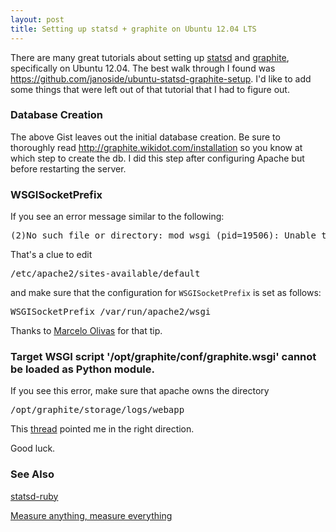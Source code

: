 ```yaml
---
layout: post
title: Setting up statsd + graphite on Ubuntu 12.04 LTS
---
```

<p>There are many great tutorials about setting up <a href="https://github.com/etsy/statsd">statsd</a> and <a href="http://graphite.wikidot.com/">graphite</a>, specifically on Ubuntu 12.04.  The best walk through I found was <a href="https://github.com/janoside/ubuntu-statsd-graphite-setup">https://github.com/janoside/ubuntu-statsd-graphite-setup</a>.  I'd like to add some things that were left out of that tutorial that I had to figure out.</p>

<h3>Database Creation</h3>
<p>The above Gist leaves out the initial database creation.  Be sure to thoroughly read <a href="http://graphite.wikidot.com/installation">http://graphite.wikidot.com/installation</a> so you know at which step to create the db. I did this step after configuring Apache but before restarting the server.</p>

<h3>WSGISocketPrefix</h3>
<p>If you see an error message similar to the following:</p>

<p><pre>(2)No such file or directory: mod_wsgi (pid=19506): Unable to connect to WSGI daemon process 'graphite' on '/etc/apache2/run/wsgi.19365.1.1.sock' after multiple attempts.</pre></p>

<p>That's a clue to edit <pre>/etc/apache2/sites-available/default</pre> and make sure that the configuration for <code>WSGISocketPrefix</code> is set as follows:</p>

<p><pre>WSGISocketPrefix /var/run/apache2/wsgi</pre></p>

<p>Thanks to <a href="http://marcelo-olivas.blogspot.com/2012/06/installing-graphite-on-ubuntu-1204.html">Marcelo Olivas</a> for that tip.</a>

<h3>Target WSGI script '/opt/graphite/conf/graphite.wsgi' cannot be loaded as Python module.</h3>
<p>If you see this error, make sure that apache owns the directory</p>
<p><pre>/opt/graphite/storage/logs/webapp</pre></p>

<p>This <a href="https://answers.launchpad.net/graphite/+question/178110">thread</a> pointed me in the right direction.</p>

<p>Good luck.</p>

<h3>See Also</h3>
<p><a href="https://github.com/github/statsd-ruby">statsd-ruby</a></p>
<p><a href="http://codeascraft.etsy.com/2011/02/15/measure-anything-measure-everything/">Measure anything, measure everything</a></p>

